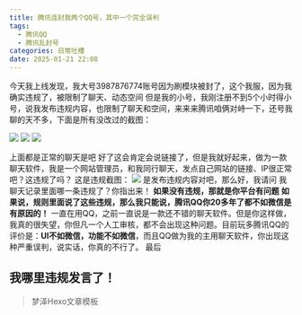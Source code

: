 ```yaml
---
title: 腾讯连封我两个QQ号，其中一个完全误判
tags:
  - 腾讯QQ
  - 腾讯乱封号
categories: 日常吐槽
date: 2025-01-21 22:08
---
```


今天我上线发现，我大号3987876774账号因为刷模块被封了，这个我服，因为我确实违规了，被限制了聊天、动态空间
但是我的小号，我刚注册不到5个小时得小号，说我发布违规内容，也限制了聊天和空间，来来来腾讯咱俩对峙一下，还号我聊的天不多，下面是所有没改过的截图：

![](/images/2025-01-21_14fc5.png)
![](/images/2025-01-21_b458d.png)
![](/images/2025-01-21_89f96.png)

上面都是正常的聊天是吧 好了这会肯定会说链接了，但是我就好起来，做为一款聊天软件，我是一个网站管理员，和我同行聊天，发点自己网站的链接、IP很正常吧？这违规了吗？
这是违规截图：
![](/images/2025-01-21_c6e22.jpg)
是发布违规内容对吧，那么好，我请问 我聊天记录里面哪一条违规了？你指出来！
**如果没有违规，那就是你平台有问题**
**如果说，规则里面说了这些违规，那么我只能说，腾讯QQ你20多年了都不如微信是有原因的！**
一直在用QQ，之前一直说是一款还不错的聊天软件。但是你这样做，我真的很失望，你但凡一个人工审核，都不会出现这种问题。目前玩多腾讯QQ的评价是：**UI不如微信，功能不如微信**，而且QQ做为我的主用聊天软件，你出现这种严重误判，说实话，你真的不行了。
最后

## 我哪里违规发言了！

> 梦泽Hexo文章模板